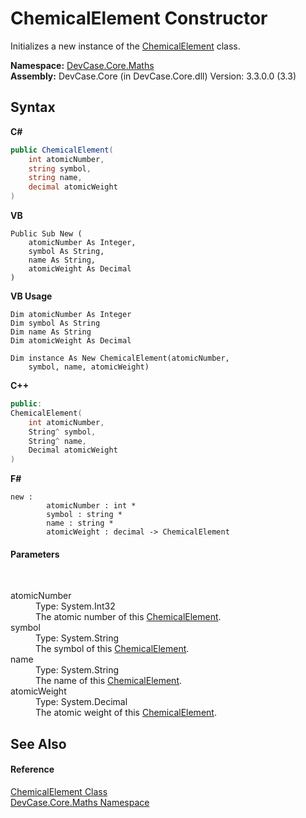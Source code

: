 # ChemicalElement Constructor 
 

Initializes a new instance of the <a href="T_DevCase_Core_Maths_ChemicalElement">ChemicalElement</a> class.

**Namespace:**&nbsp;<a href="N_DevCase_Core_Maths">DevCase.Core.Maths</a><br />**Assembly:**&nbsp;DevCase.Core (in DevCase.Core.dll) Version: 3.3.0.0 (3.3)

## Syntax

**C#**<br />
``` C#
public ChemicalElement(
	int atomicNumber,
	string symbol,
	string name,
	decimal atomicWeight
)
```

**VB**<br />
``` VB
Public Sub New ( 
	atomicNumber As Integer,
	symbol As String,
	name As String,
	atomicWeight As Decimal
)
```

**VB Usage**<br />
``` VB Usage
Dim atomicNumber As Integer
Dim symbol As String
Dim name As String
Dim atomicWeight As Decimal

Dim instance As New ChemicalElement(atomicNumber, 
	symbol, name, atomicWeight)
```

**C++**<br />
``` C++
public:
ChemicalElement(
	int atomicNumber, 
	String^ symbol, 
	String^ name, 
	Decimal atomicWeight
)
```

**F#**<br />
``` F#
new : 
        atomicNumber : int * 
        symbol : string * 
        name : string * 
        atomicWeight : decimal -> ChemicalElement
```


#### Parameters
&nbsp;<dl><dt>atomicNumber</dt><dd>Type: System.Int32<br />The atomic number of this <a href="T_DevCase_Core_Maths_ChemicalElement">ChemicalElement</a>.</dd><dt>symbol</dt><dd>Type: System.String<br />The symbol of this <a href="T_DevCase_Core_Maths_ChemicalElement">ChemicalElement</a>.</dd><dt>name</dt><dd>Type: System.String<br />The name of this <a href="T_DevCase_Core_Maths_ChemicalElement">ChemicalElement</a>.</dd><dt>atomicWeight</dt><dd>Type: System.Decimal<br />The atomic weight of this <a href="T_DevCase_Core_Maths_ChemicalElement">ChemicalElement</a>.</dd></dl>

## See Also


#### Reference
<a href="T_DevCase_Core_Maths_ChemicalElement">ChemicalElement Class</a><br /><a href="N_DevCase_Core_Maths">DevCase.Core.Maths Namespace</a><br />